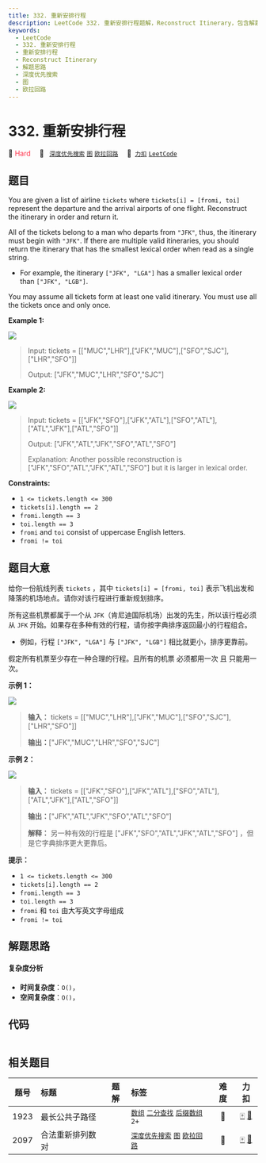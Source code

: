 ```yaml
---
title: 332. 重新安排行程
description: LeetCode 332. 重新安排行程题解，Reconstruct Itinerary，包含解题思路、复杂度分析以及完整的 JavaScript 代码实现。
keywords:
  - LeetCode
  - 332. 重新安排行程
  - 重新安排行程
  - Reconstruct Itinerary
  - 解题思路
  - 深度优先搜索
  - 图
  - 欧拉回路
---
```


# 332. 重新安排行程

🔴 <font color=#ff334b>Hard</font>&emsp; 🔖&ensp; [`深度优先搜索`](/tag/depth-first-search.md) [`图`](/tag/graph.md) [`欧拉回路`](/tag/eulerian-circuit.md)&emsp; 🔗&ensp;[`力扣`](https://leetcode.cn/problems/reconstruct-itinerary) [`LeetCode`](https://leetcode.com/problems/reconstruct-itinerary)

## 题目

You are given a list of airline `tickets` where `tickets[i] = [fromi, toi]`
represent the departure and the arrival airports of one flight. Reconstruct
the itinerary in order and return it.

All of the tickets belong to a man who departs from `"JFK"`, thus, the
itinerary must begin with `"JFK"`. If there are multiple valid itineraries,
you should return the itinerary that has the smallest lexical order when read
as a single string.

  * For example, the itinerary `["JFK", "LGA"]` has a smaller lexical order than `["JFK", "LGB"]`.

You may assume all tickets form at least one valid itinerary. You must use all
the tickets once and only once.



**Example 1:**

![](https://assets.leetcode.com/uploads/2021/03/14/itinerary1-graph.jpg)

> Input: tickets = [["MUC","LHR"],["JFK","MUC"],["SFO","SJC"],["LHR","SFO"]]
> 
> Output: ["JFK","MUC","LHR","SFO","SJC"]

**Example 2:**

![](https://assets.leetcode.com/uploads/2021/03/14/itinerary2-graph.jpg)

> Input: tickets = [["JFK","SFO"],["JFK","ATL"],["SFO","ATL"],["ATL","JFK"],["ATL","SFO"]]
> 
> Output: ["JFK","ATL","JFK","SFO","ATL","SFO"]
> 
> Explanation: Another possible reconstruction is ["JFK","SFO","ATL","JFK","ATL","SFO"] but it is larger in lexical order.

**Constraints:**

  * `1 <= tickets.length <= 300`
  * `tickets[i].length == 2`
  * `fromi.length == 3`
  * `toi.length == 3`
  * `fromi` and `toi` consist of uppercase English letters.
  * `fromi != toi`


## 题目大意

给你一份航线列表 `tickets` ，其中 `tickets[i] = [fromi, toi]`
表示飞机出发和降落的机场地点。请你对该行程进行重新规划排序。

所有这些机票都属于一个从 `JFK`（肯尼迪国际机场）出发的先生，所以该行程必须从 `JFK`
开始。如果存在多种有效的行程，请你按字典排序返回最小的行程组合。

  * 例如，行程 `["JFK", "LGA"]` 与 `["JFK", "LGB"]` 相比就更小，排序更靠前。

假定所有机票至少存在一种合理的行程。且所有的机票 必须都用一次 且 只能用一次。

**示例 1：**

![](https://assets.leetcode.com/uploads/2021/03/14/itinerary1-graph.jpg)

> 
> 
> 
> 
> 
> **输入：** tickets = [["MUC","LHR"],["JFK","MUC"],["SFO","SJC"],["LHR","SFO"]]
> 
> **输出：**["JFK","MUC","LHR","SFO","SJC"]
> 
> 

**示例 2：**

![](https://assets.leetcode.com/uploads/2021/03/14/itinerary2-graph.jpg)

> 
> 
> 
> 
> 
> **输入：** tickets = [["JFK","SFO"],["JFK","ATL"],["SFO","ATL"],["ATL","JFK"],["ATL","SFO"]]
> 
> **输出：**["JFK","ATL","JFK","SFO","ATL","SFO"]
> 
> **解释：** 另一种有效的行程是 ["JFK","SFO","ATL","JFK","ATL","SFO"] ，但是它字典排序更大更靠后。
> 
> 

**提示：**

  * `1 <= tickets.length <= 300`
  * `tickets[i].length == 2`
  * `fromi.length == 3`
  * `toi.length == 3`
  * `fromi` 和 `toi` 由大写英文字母组成
  * `fromi != toi`


## 解题思路

#### 复杂度分析

- **时间复杂度**：`O()`，
- **空间复杂度**：`O()`，

## 代码

```javascript

```

## 相关题目

<!-- prettier-ignore -->
| 题号 | 标题 | 题解 | 标签 | 难度 | 力扣 |
| :------: | :------ | :------: | :------ | :------: | :------: |
| 1923 | 最长公共子路径 |  |  [`数组`](/tag/array.md) [`二分查找`](/tag/binary-search.md) [`后缀数组`](/tag/suffix-array.md) `2+` | 🔴 | [🀄️](https://leetcode.cn/problems/longest-common-subpath) [🔗](https://leetcode.com/problems/longest-common-subpath) |
| 2097 | 合法重新排列数对 |  |  [`深度优先搜索`](/tag/depth-first-search.md) [`图`](/tag/graph.md) [`欧拉回路`](/tag/eulerian-circuit.md) | 🔴 | [🀄️](https://leetcode.cn/problems/valid-arrangement-of-pairs) [🔗](https://leetcode.com/problems/valid-arrangement-of-pairs) |